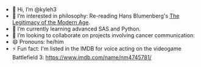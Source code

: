 - 👋 Hi, I’m @kyleh3
- 👀 I’m interested in philosophy: Re-reading Hans Blumenberg's [The Legitimacy of the Modern Age](https://mitpress.mit.edu/9780262521055/the-legitimacy-of-the-modern-age/).
- 🌱 I’m currently learning advanced SAS and Python.
- 💞️ I’m looking to collaborate on projects involving cancer communication: 
- 😄 Pronouns: he/him
- ⚡ Fun fact: I'm listed in the IMDB for voice acting on the videogame Battlefield 3: https://www.imdb.com/name/nm4745781/

<!---
kyleh3/kyleh3 is a ✨ special ✨ repository because its `README.md` (this file) appears on your GitHub profile.
You can click the Preview link to take a look at your changes.
--->
